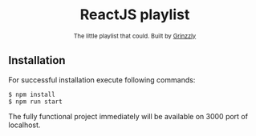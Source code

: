 <h1 align="center">ReactJS playlist</h1>

<div align="center">
  <sub>The little playlist that could. Built by
  <a href="https://github.com/Grinzzly">Grinzzly</a>
  </a>
</div>

## Installation

For successful installation execute following commands:

    $ npm install
    $ npm run start

The fully functional project immediately will be available on 3000 port of localhost.
